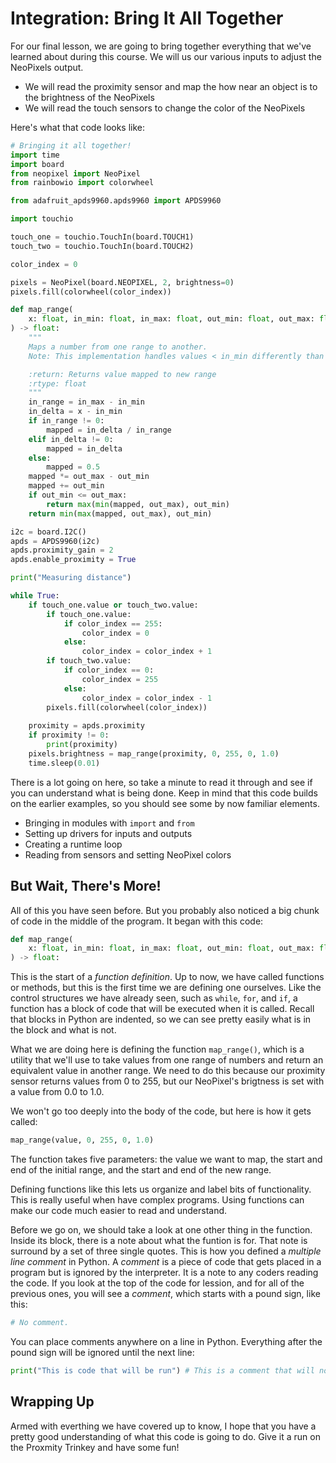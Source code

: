 # Integration: Bring It All Together

For our final lesson, we are going to bring together everything that we've learned about during this course. We will us our various inputs to adjust the NeoPixels output.

- We will read the proximity sensor and map the how near an object is to the brightness of the NeoPixels
- We will read the touch sensors to change the color of the NeoPixels

Here's what that code looks like:

```python
# Bringing it all together!
import time
import board
from neopixel import NeoPixel
from rainbowio import colorwheel

from adafruit_apds9960.apds9960 import APDS9960

import touchio

touch_one = touchio.TouchIn(board.TOUCH1)
touch_two = touchio.TouchIn(board.TOUCH2)

color_index = 0

pixels = NeoPixel(board.NEOPIXEL, 2, brightness=0)
pixels.fill(colorwheel(color_index))

def map_range(
    x: float, in_min: float, in_max: float, out_min: float, out_max: float
) -> float:
    """
    Maps a number from one range to another.
    Note: This implementation handles values < in_min differently than arduino's map function does.

    :return: Returns value mapped to new range
    :rtype: float
    """
    in_range = in_max - in_min
    in_delta = x - in_min
    if in_range != 0:
        mapped = in_delta / in_range
    elif in_delta != 0:
        mapped = in_delta
    else:
        mapped = 0.5
    mapped *= out_max - out_min
    mapped += out_min
    if out_min <= out_max:
        return max(min(mapped, out_max), out_min)
    return min(max(mapped, out_max), out_min)

i2c = board.I2C()
apds = APDS9960(i2c)
apds.proximity_gain = 2 
apds.enable_proximity = True 

print("Measuring distance")

while True:
    if touch_one.value or touch_two.value:
        if touch_one.value:
            if color_index == 255:
                color_index = 0
            else:
                color_index = color_index + 1
        if touch_two.value:
            if color_index == 0:
                color_index = 255
            else:
                color_index = color_index - 1
        pixels.fill(colorwheel(color_index))
    
    proximity = apds.proximity
    if proximity != 0:
        print(proximity)
    pixels.brightness = map_range(proximity, 0, 255, 0, 1.0)
    time.sleep(0.01)
```

There is a lot going on here, so take a minute to read it through and see if you can understand what is being done. Keep in mind that this code builds on the earlier examples, so you should see some by now familiar elements.

- Bringing in modules with `import` and `from`
- Setting up drivers for inputs and outputs
- Creating a runtime loop
- Reading from sensors and setting NeoPixel colors

## But Wait, There's More!

All of this you have seen before. But you probably also noticed a big chunk of code in the middle of the program. It began with this code:

```python
def map_range(
    x: float, in_min: float, in_max: float, out_min: float, out_max: float
) -> float:
```

This is the start of a *function definition*. Up to now, we have called functions or methods, but this is the first time we are defining one ourselves. Like the control structures we have already seen, such as `while`, `for`, and `if`, a function has a block of code that will be executed when it is called. Recall that blocks in Python are indented, so we can see pretty easily what is in the block and what is not.

What we are doing here is defining the function `map_range()`, which is a utility that we'll use to take values from one range of numbers and return an equivalent value in another range. We need to do this because our proximity sensor returns values from 0 to 255, but our NeoPixel's brigtness is set with a value from 0.0 to 1.0.

We won't go too deeply into the body of the code, but here is how it gets called:

```python
map_range(value, 0, 255, 0, 1.0)
```

The function takes five parameters: the value we want to map, the start and end of the initial range, and the start and end of the new range.

Defining functions like this lets us organize and label bits of functionality. This is really useful when have complex programs. Using functions can make our code much easier to read and understand.

Before we go on, we should take a look at one other thing in the function. Inside its block, there is a note about what the funtion is for. That note is surround by a set of three single quotes. This is how you defined a *multiple line comment* in Python. A *comment* is a piece of code that gets placed in a program but is ignored by the interpreter. It is a note to any coders reading the code. If you look at the top of the code for lession, and for all of the previous ones, you will see a *comment*, which starts with a pound sign, like this:

```python
# No comment.
```

You can place comments anywhere on a line in Python. Everything after the pound sign will be ignored until the next line:

```python
print("This is code that will be run") # This is a comment that will not
```

## Wrapping Up

Armed with everthing we have covered up to know, I hope that you have a pretty good understanding of what this code is going to do. Give it a run on the Proxmity Trinkey and have some fun!